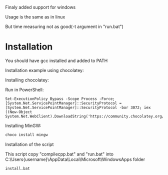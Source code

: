
Finaly added support for windows

Usage is the same as in linux

But time measuring not as good(-t argument in "run.bat")

# Installation
You should have gcc installed and added to PATH

Installation example using chocolatey:

Installing chocolatey:

Run in PowerShell:

```
Set-ExecutionPolicy Bypass -Scope Process -Force; [System.Net.ServicePointManager]::SecurityProtocol = [System.Net.ServicePointManager]::SecurityProtocol -bor 3072; iex ((New-Object System.Net.WebClient).DownloadString('https://community.chocolatey.org/install.ps1'))
```
Installing MinGW:
```bash
choco install mingw
```

Installation of the script

This script copy "compilecpp.bat" and "run.bat" into C:\Users\{username}\AppData\Local\Microsoft\WindowsApps folder
```bash
install.bat
```
